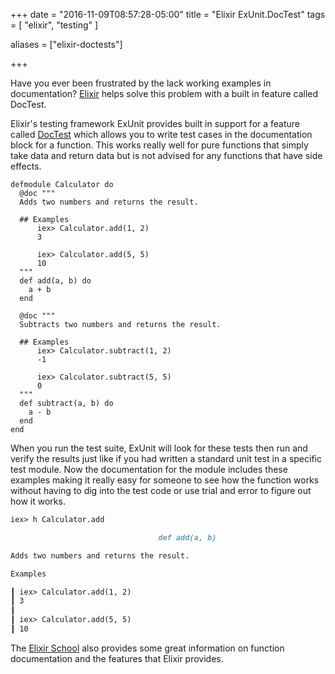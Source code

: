 +++
date = "2016-11-09T08:57:28-05:00"
title = "Elixir ExUnit.DocTest"
tags = [ "elixir", "testing" ]

aliases = ["elixir-doctests"]

+++

Have you ever been frustrated by the lack working examples in documentation? [Elixir](http://elixir-lang.org/) helps solve this problem with a built in feature called DocTest.

<!--more-->

Elixir's testing framework ExUnit provides built in support for a feature called [DocTest](http://elixir-lang.org/docs/stable/ex_unit/ExUnit.DocTest.html) which allows you to write test cases in the documentation block for a function. This works really well for pure functions that simply take data and return data but is not advised for any functions that have side effects. 

```
defmodule Calculator do
  @doc """
  Adds two numbers and returns the result.

  ## Examples
      iex> Calculator.add(1, 2)
      3

      iex> Calculator.add(5, 5)
      10
  """
  def add(a, b) do
    a + b
  end

  @doc """
  Subtracts two numbers and returns the result.

  ## Examples
      iex> Calculator.subtract(1, 2)
      -1

      iex> Calculator.subtract(5, 5)
      0
  """
  def subtract(a, b) do
    a - b
  end
end
```

When you run the test suite, ExUnit will look for these tests then run and verify the results just like if you had written a standard unit test in a specific test module. Now the documentation for the module includes these examples making it really easy for someone to see how the function works without having to dig into the test code or use trial and error to figure out how it works.

```markdown
iex> h Calculator.add

                                 def add(a, b)

Adds two numbers and returns the result.

Examples

┃ iex> Calculator.add(1, 2)
┃ 3
┃
┃ iex> Calculator.add(5, 5)
┃ 10
```

The [Elixir School](https://elixirschool.com/lessons/basics/documentation/#documenting-functions) also provides some great information on function documentation and the features that Elixir provides.

